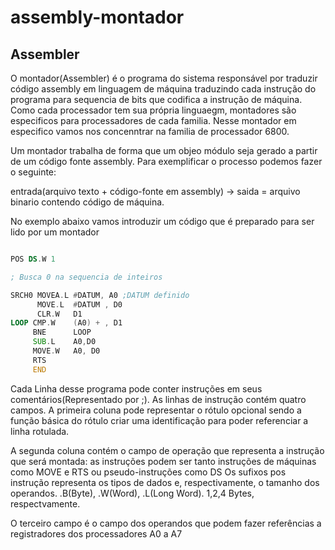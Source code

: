 # assembly-montador

## Assembler

O montador(Assembler) é o programa do sistema responsável por traduzir código assembly em linguagem de máquina traduzindo cada instrução do programa para sequencia de bits que codifica a instrução de máquina. Como cada processador tem sua própria linguaegm, montadores são especificos para processadores de cada familia. Nesse montador em especifico vamos nos concenntrar na familia de processador 6800. 

Um montador trabalha de forma que um objeo módulo seja gerado a partir de um código fonte assembly. Para exemplificar o processo podemos fazer o seguinte:

entrada(arquivo texto + código-fonte em assembly) -> saida = arquivo binario contendo código de máquina. 

No exemplo abaixo vamos introduzir um código que é preparado para ser lido por um montador

```asm

POS DS.W 1

; Busca 0 na sequencia de inteiros

SRCH0 MOVEA.L #DATUM, A0 ;DATUM definido
      MOVE.L  #DATUM , D0
      CLR.W   D1
LOOP CMP.W    (A0) + , D1
     BNE      LOOP
     SUB.L    A0,D0
     MOVE.W   A0, D0
     RTS
     END

```

Cada Linha desse programa pode conter instruções em seus comentários(Representado por ;). As linhas de instrução contém quatro campos. A primeira coluna pode representar o rótulo opcional sendo a função básica do rótulo criar uma identificação para poder referenciar a linha rotulada. 

A segunda coluna contém o campo de operação que representa a instrução que será montada: as instruções podem ser tanto instruções de máquinas como MOVE e RTS ou pseudo-instruções como DS Os sufixos pos instrução representa os tipos de dados e, respectivamente, o tamanho dos operandos. .B(Byte), .W(Word), .L(Long Word). 1,2,4 Bytes, respectvamente. 

O terceiro campo é o campo dos operandos que podem fazer referências a registradores dos processadores A0 a A7

